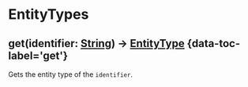 # EntityTypes

## get(identifier: [String](string.md)) -> [EntityType](entitytype.md) {data-toc-label='get'}

Gets the entity type of the `identifier`.
